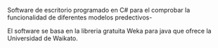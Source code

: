 Software de escritorio programado en C# para el comprobar la funcionalidad de diferentes modelos predectivos-

El software se basa en la libreria gratuita Weka para java que ofrece la Universidad de Waikato.
